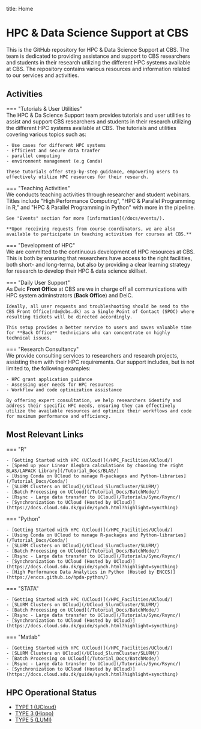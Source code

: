 title: Home
# HPC & Data Science Support at CBS

This is the GitHub repository for HPC & Data Science Support at CBS. The team is dedicated to providing assistance and support to CBS researchers and students in their research utilizing the different HPC systems available at CBS. The repository contains various resources and information related to our services and activities.

## Activities 

=== "Tutorials & User Utilities"
    <br />
    The HPC & Da Science Support team provides tutorials and user utilities to assist and support CBS researchers and students in their research utilizing the different HPC systems available at CBS. The tutorials and utilities covering various topics such as:

    - Use cases for different HPC systems
    - Efficient and secure data tranfer
    - parallel computing
    - environment management (e.g Conda)
    
    These tutorials offer step-by-step guidance, empowering users to effectively utilize HPC resources for their research. 

=== "Teaching Activities"
    <br />
    We conducts teaching activities through researcher and student webinars. Titles include "High Performance Computing", "HPC & Parallel Programming in R," and "HPC & Parallel Programming in Python" with more in the pipeline.

    See "Events" section for more [information](/docs/events/).

    **Upon receiving requests from course coordinators, we are also available to participate in teaching activities for courses at CBS.**

=== "Development of HPC"
    <br />
    We are committed to the continuous development of HPC resources at CBS. This is both by ensuring that researchers have access to the right facilities, both short- and long-terma, but also by providing a clear learning strategy for research to develop their HPC & data science skillset.

=== "Daily User Support"
    <br />
    As Deic **Front Office** at CBS are we in charge off all communications with HPC system adminstrators (**Back Office**) and DeiC.

    Ideally, all user requests and troubleshooting should be send to the CBS Front Office(rdm@cbs.dk) as a Single Point of Contact (SPOC) where resulting tickets will be directed accordingly. 

    This setup provides a better service to users and saves valuable time for **Back Office** technicians who can concentrate on highly technical issues.

=== "Research Consultancy"
    <br />
    We provide consulting services to researchers and research projects, assisting them with their HPC requirements. Our support includes, but is not limited to, the following examples:

    - HPC grant application guidance
    - Assessing user needs for HPC resources
    - Workflow and code optimization assistance

    By offering expert consultation, we help researchers identify and address their specific HPC needs, ensuring they can effectively utilize the available resources and optimize their workflows and code for maximum performance and efficiency.

## Most Relevant Links 

=== "R"
    <br />
    
    - [Getting Started with HPC (UCloud)](/HPC_Facilities/UCloud/)
    - [Speed up your Linear Alegbra calculations by choosing the right BLAS/LAPACK Library](/Tutorial_Docs/BLAS/)
    - [Using Conda on UCloud to manage R-packages and Python-libraries](/Tutorial_Docs/Conda/)
    - [SLURM Clusters on UCloud](/UCloud_SlurmCluster/SLURM/)
    - [Batch Processing on UCloud](/Tutorial_Docs/BatchMode/)
    - [Rsync - Large data transfer to UCloud](/Tutorials/Sync/Rsync/)
    - [Synchronization to UCloud (Hosted by UCloud)](https://docs.cloud.sdu.dk/guide/synch.html?highlight=syncthing)

=== "Python"
     <br />

    - [Getting Started with HPC (UCloud)](/HPC_Facilities/UCloud/)
    - [Using Conda on UCloud to manage R-packages and Python-libraries](/Tutorial_Docs/Conda/)
    - [SLURM Clusters on UCloud](/UCloud_SlurmCluster/SLURM/)
    - [Batch Processing on UCloud](/Tutorial_Docs/BatchMode/)
    - [Rsync - Large data transfer to UCloud](/Tutorials/Sync/Rsync/)
    - [Synchronization to UCloud (Hosted by UCloud)](https://docs.cloud.sdu.dk/guide/synch.html?highlight=syncthing)
    - [High Performance Data Analytics in Python (Hosted by ENCCS)](https://enccs.github.io/hpda-python/) 

=== "STATA"
     <br />

    - [Getting Started with HPC (UCloud)](/HPC_Facilities/UCloud/)
    - [SLURM Clusters on UCloud](/UCloud_SlurmCluster/SLURM/)
    - [Batch Processing on UCloud](/Tutorial_Docs/BatchMode/)
    - [Rsync - Large data transfer to UCloud](/Tutorials/Sync/Rsync/)
    - [Synchronization to UCloud (Hosted by UCloud)](https://docs.cloud.sdu.dk/guide/synch.html?highlight=syncthing)
=== "Matlab"
     <br />

    - [Getting Started with HPC (UCloud)](/HPC_Facilities/UCloud/)
    - [SLURM Clusters on UCloud](/UCloud_SlurmCluster/SLURM/)
    - [Batch Processing on UCloud](/Tutorial_Docs/BatchMode/)
    - [Rsync - Large data transfer to UCloud](/Tutorials/Sync/Rsync/)
    - [Synchronization to UCloud (Hosted by UCloud)](https://docs.cloud.sdu.dk/guide/synch.html?highlight=syncthing)

## HPC Operational Status
- [TYPE 1 (UCloud)](https://status.cloud.sdu.dk/)
- [TYPE 3 (Hippo)](https://status.cloud.sdu.dk/)
- [TYPE 5 (LUMI)](https://metrics.hpc.csc.fi/d/-8RWOzyVz/lumi-public-status?orgId=1)